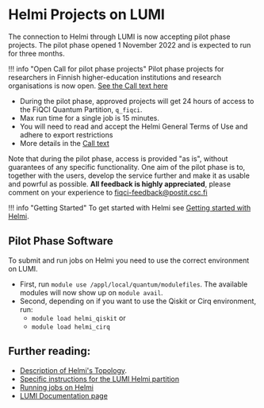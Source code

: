 # Helmi Projects on LUMI 

The connection to Helmi through LUMI is now accepting pilot phase projects. The pilot phase opened 1 November 2022 and is expected to run for three months.

!!! info "Open Call for pilot phase projects"
	Pilot phase projects for researchers in Finnish higher-education institutions and research organisations is now open.
	[See the Call text here](https://fiqci.fi/_posts/2022-11-01-Helmi-pilot/)

* During the pilot phase, approved projects will get 24 hours of access to the FiQCI Quantum Partition, `q_fiqci`. 
* Max run time for a single job is 15 minutes.
* You will need to read and accept the Helmi General Terms of Use and adhere to export restrictions
* More details in the [Call text](https://fiqci.fi/_posts/2022-11-01-Helmi-pilot/)

Note that during the pilot phase, access is provided "as is", without guarantees of any specific functionality.
One aim of the pilot phase is to, together with the users, develop the service further and make it
as usable and powrful as possible. **All feedback is highly appreciated**, please comment on your
experience to fiqci-feedback@postit.csc.fi

!!! info "Getting Started"
	To get started with Helmi see
	[Getting started with Helmi](../helmi_quick/). 


## Pilot Phase Software

To submit and run jobs on Helmi you need to use the correct environment on LUMI.

* First, run `module use /appl/local/quantum/modulefiles`. The available modules will now show up on `module avail`. 
* Second, depending on if you want to use the Qiskit or Cirq environment, run:
	* `module load helmi_qiskit` or 
	* `module load helmi_cirq`


## Further reading:

* [Description of Helmi's Topology](../helmi/).
* [Specific instructions for the LUMI Helmi partition](../helmi_accounts/)
* [Running jobs on Helmi](../running-on-helmi/)
* [LUMI Documentation page](https://docs.lumi-supercomputer.eu/)

